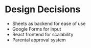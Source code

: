 # Design Decisions

- Sheets as backend for ease of use
- Google Forms for input
- React frontend for scalability
- Parental approval system